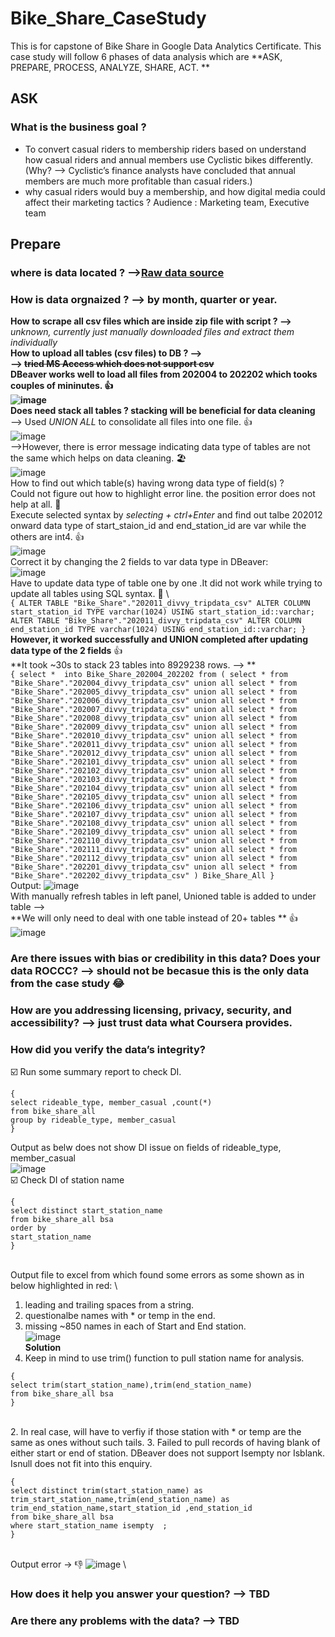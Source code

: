 # Bike_Share_CaseStudy
This is for capstone of Bike Share in Google Data Analytics Certificate. 
This case study will follow 6 phases of data analysis which are **ASK, PREPARE, PROCESS, ANALYZE, SHARE, ACT. **
## ASK
### What is the business goal ? 
- To convert casual riders to membership riders based on understand how casual riders and annual members use Cyclistic bikes differently. (Why? --> Cyclistic’s finance analysts have concluded that annual members are much more profitable than casual riders.)
- why casual riders would buy a membership, and how digital media could affect their marketing tactics ?
Audience : Marketing team, Executive team
## Prepare
### where is data located ? -->[Raw data source](https://divvy-tripdata.s3.amazonaws.com/index.html)
### How is data orgnaized ? --> by month, quarter or year. 

**How to scrape all csv files which are inside zip file with script ? -->** *unknown, currently just manually downloaded files and extract them individually*\
**How to upload all tables (csv files) to DB ? --> \
   --> ~~tried MS Access which does not support csv~~\
    DBeaver works well to load all files from 202004 to 202202 which tooks couples of mininutes. 👍\
    ![image](https://user-images.githubusercontent.com/102010540/159379398-216dc8df-cab1-444b-8fbb-553ee5522f7d.png)\
Does need stack all tables ? stacking will be beneficial for data cleaning**\
   --> Used *UNION ALL* to consolidate all files into one file. 👍\
   ![image](https://user-images.githubusercontent.com/102010540/159621614-394d9673-d3de-4631-8862-f6b8b3ad10cb.png)\
    -->However, there is error message indicating data type of tables are not the same which helps on data cleaning. 🏖️ \
    ![image](https://user-images.githubusercontent.com/102010540/159621703-3559b137-1d12-4231-86ed-e7f867181204.png)\
    How to find out which table(s) having wrong data type of field(s) ?\
    Could not figure out how to highlight error line. the position error does not help at all. 🚩\
    Execute selected syntax by *selecting + ctrl+Enter* and find out talbe 202012 onward data type of start_staion_id and end_station_id are var while the others are int4. 👍\
    ![image](https://user-images.githubusercontent.com/102010540/159625507-52ca45fc-cc04-4f20-95a1-8c4676aec008.png)\
    Correct it by changing the 2 fields to var data type in DBeaver:\
    ![image](https://user-images.githubusercontent.com/102010540/159628757-eb103b08-2f71-4f9a-b7eb-b0533aecc614.png)\
    Have to update data type of table one by one .It did not work while trying to update all tables using SQL syntax. 🚩 \   
    ```
    {
    ALTER TABLE "Bike_Share"."202011_divvy_tripdata_csv" ALTER COLUMN start_station_id TYPE varchar(1024) USING start_station_id::varchar;
    ALTER TABLE "Bike_Share"."202011_divvy_tripdata_csv" ALTER COLUMN end_station_id TYPE varchar(1024) USING end_station_id::varchar;
    }
    ```\
    **However, it worked successfully and UNION completed after updating data type of the 2 fields**  👍\
    **It took ~30s to stack 23 tables into 8929238 rows. --> **
    \
    ```
    {
    select * 
into Bike_Share_202004_202202
from
(
select *
from "Bike_Share"."202004_divvy_tripdata_csv"
union all
select *
from "Bike_Share"."202005_divvy_tripdata_csv"
union all
select *
from "Bike_Share"."202006_divvy_tripdata_csv"
union all
select *
from "Bike_Share"."202007_divvy_tripdata_csv"
union all
select *
from "Bike_Share"."202008_divvy_tripdata_csv"
union all
select *
from "Bike_Share"."202009_divvy_tripdata_csv"
union all
select *
from "Bike_Share"."202010_divvy_tripdata_csv"
union all
select *
from "Bike_Share"."202011_divvy_tripdata_csv"
union all
select *
from "Bike_Share"."202012_divvy_tripdata_csv"
union all
select *
from "Bike_Share"."202101_divvy_tripdata_csv"
union all
select *
from "Bike_Share"."202102_divvy_tripdata_csv"
union all
select *
from "Bike_Share"."202103_divvy_tripdata_csv"
union all
select *
from "Bike_Share"."202104_divvy_tripdata_csv"
union all
select *
from "Bike_Share"."202105_divvy_tripdata_csv"
union all
select *
from "Bike_Share"."202106_divvy_tripdata_csv"
union all
select *
from "Bike_Share"."202107_divvy_tripdata_csv"
union all
select *
from "Bike_Share"."202108_divvy_tripdata_csv"
union all
select *
from "Bike_Share"."202109_divvy_tripdata_csv"
union all
select *
from "Bike_Share"."202110_divvy_tripdata_csv"
union all
select *
from "Bike_Share"."202111_divvy_tripdata_csv"
union all
select *
from "Bike_Share"."202112_divvy_tripdata_csv"
union all
select *
from "Bike_Share"."202201_divvy_tripdata_csv"
union all
select *
from "Bike_Share"."202202_divvy_tripdata_csv"
) Bike_Share_All
    }
    ```
    \
    Output:
    ![image](https://user-images.githubusercontent.com/102010540/160196585-dfabe02f-b28a-45e0-893b-3d1cd77b72d4.png)
\
With manually refresh tables in left panel, Unioned table is added to under table --> \
**We will only need to deal with one table instead of 20+ tables **
👍
\
![image](https://user-images.githubusercontent.com/102010540/160200151-0f8a9bb0-f81e-4c5a-987f-a221c4e4ecdb.png)

### Are there issues with bias or credibility in this data? Does your data ROCCC? --> should not be becasue this is the only data from the case study 😂
### How are you addressing licensing, privacy, security, and accessibility? --> just trust data what Coursera provides. 
### How did you verify the data’s integrity?  
☑️ Run some summary report to check DI. 
```
{
select rideable_type, member_casual ,count(*)
from bike_share_all 
group by rideable_type, member_casual  
}
```
Output as belw does not show DI issue on fields of rideable_type, member_casual \
![image](https://user-images.githubusercontent.com/102010540/160202475-aa9edd89-fa35-4d84-925b-66c054faaef2.png)
\
☑️ Check DI of station name
```
{
select distinct start_station_name 
from bike_share_all bsa 
order by
start_station_name 
}
```
\
Output file to excel from which found some errors as some shown as in below highlighted in red: \
1. leading and trailing spaces from a string.
2. questionalbe names with * or temp in the end. 
3. missing ~850 names in each of Start and End station.  
![image](https://user-images.githubusercontent.com/102010540/160207805-0850b8ff-7b1d-41d8-8b14-9d0c84ec18fa.png)
\
**Solution**
1. Keep in mind to use trim() function to pull station name for analysis. 
```
{
select trim(start_station_name),trim(end_station_name)
from bike_share_all bsa 
}
```
\
2. In real case, will have to verfiy if those station with * or temp are the same as ones without such tails. 
3. Failed to pull records of having blank of either start or end of station. DBeaver does not support Isempty nor Isblank. Isnull does not fit into this enquiry. 
```
{
select distinct trim(start_station_name) as trim_start_station_name,trim(end_station_name) as trim_end_station_name,start_station_id ,end_station_id 
from bike_share_all bsa 
where start_station_name isempty  ;
}
```
\
Output error -> 👎 ![image](https://user-images.githubusercontent.com/102010540/160211202-8daa8845-289d-47e4-b8f3-de6cc23552d0.png)
\

### How does it help you answer your question? --> TBD
### Are there any problems with the data? --> TBD
